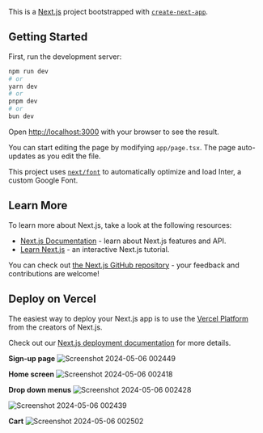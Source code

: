 This is a [Next.js](https://nextjs.org/) project bootstrapped with [`create-next-app`](https://github.com/vercel/next.js/tree/canary/packages/create-next-app).

## Getting Started

First, run the development server:

```bash
npm run dev
# or
yarn dev
# or
pnpm dev
# or
bun dev
```

Open [http://localhost:3000](http://localhost:3000) with your browser to see the result.

You can start editing the page by modifying `app/page.tsx`. The page auto-updates as you edit the file.

This project uses [`next/font`](https://nextjs.org/docs/basic-features/font-optimization) to automatically optimize and load Inter, a custom Google Font.

## Learn More

To learn more about Next.js, take a look at the following resources:

- [Next.js Documentation](https://nextjs.org/docs) - learn about Next.js features and API.
- [Learn Next.js](https://nextjs.org/learn) - an interactive Next.js tutorial.

You can check out [the Next.js GitHub repository](https://github.com/vercel/next.js/) - your feedback and contributions are welcome!

## Deploy on Vercel

The easiest way to deploy your Next.js app is to use the [Vercel Platform](https://vercel.com/new?utm_medium=default-template&filter=next.js&utm_source=create-next-app&utm_campaign=create-next-app-readme) from the creators of Next.js.

Check out our [Next.js deployment documentation](https://nextjs.org/docs/deployment) for more details.

**Sign-up page**
![Screenshot 2024-05-06 002449](https://github.com/harshsrivastava05/e-commerce/assets/130855160/03400c38-5b3e-4c6c-ae9b-ac5d8aadf204)

**Home screen**
![Screenshot 2024-05-06 002418](https://github.com/harshsrivastava05/e-commerce/assets/130855160/e8d2bc7b-db34-480f-b4dd-1ea038516faa)

**Drop down menus**
![Screenshot 2024-05-06 002428](https://github.com/harshsrivastava05/e-commerce/assets/130855160/bc22dda0-b841-467a-8ff4-95710e32c146)

![Screenshot 2024-05-06 002439](https://github.com/harshsrivastava05/e-commerce/assets/130855160/c62f8af9-d092-4039-be33-cb3e2309984c)

**Cart**
![Screenshot 2024-05-06 002502](https://github.com/harshsrivastava05/e-commerce/assets/130855160/c69ed127-a5de-4dac-b5e8-ec9ae0465d6a)

